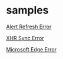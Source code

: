# samples

[Alert Refresh Error](https://kimwooglae.github.io/samples/draw_alert.html)

[XHR Sync Error](https://kimwooglae.github.io/samples/sync_call.html)

[Microsoft Edge Error](https://kimwooglae.github.io/samples/edge_error.html)

